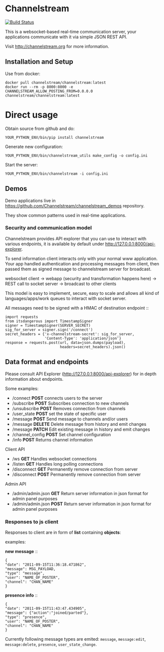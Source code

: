 # Channelstream

[![Build Status]](https://travis-ci.org/Channelstream/channelstream)

This is a websocket-based real-time communication server,
your applications communicate with it via simple JSON REST API.

Visit http://channelstream.org for more information.

## Installation and Setup

Use from docker:

    docker pull channelstream/channelstream:latest
    docker run --rm -p 8000:8000 -e CHANNELSTREAM_ALLOW_POSTING_FROM=0.0.0.0 channelstream/channelstream:latest

# Direct usage

Obtain source from github and do:

    YOUR_PYTHON_ENV/bin/pip install channelstream

Generate new configuration:

    YOUR_PYTHON_ENV/bin/channelstream_utils make_config -o config.ini

Start the server:

    YOUR_PYTHON_ENV/bin/channelstream -i config.ini


## Demos

Demo applications live in https://github.com/Channelstream/channelstream_demos repository.

They show common patterns used in real-time applications.

### Security and communication model

Channelstream provides API explorer that you can use to interact with various
endpoints, it is available by default under http://127.0.0.1:8000/api-explorer.

To send information client interacts only with your normal www application.
Your app handled authentication and processing messages from client, then passed
them as signed message to channelstream server for broadcast.

websocket client -> webapp (security and transformation happens here) -> REST call to socket server -> broadcast to other clients

This model is easy to implement, secure, easy to scale and allows all kind of
languages/apps/work queues to interact with socket server.

All messages need to be signed with a HMAC of destination endpoint ::

    import requests
    from itsdangerous import TimestampSigner
    signer = TimestampSigner(SERVER_SECRET)
    sig_for_server = signer.sign('/connect')
    secret_headers = {'x-channelstream-secret': sig_for_server,
                      'Content-Type': 'application/json'}
    response = requests.post(url, data=json.dumps(payload),
                             headers=secret_headers).json()

## Data format and endpoints

Please consult API Explorer (http://127.0.0.1:8000/api-explorer) for in depth information
about endpoints.

Some examples:

* /connect **POST** connects users to the server
* /subscribe **POST** Subscribes connection to new channels
* /unsubscribe **POST** Removes connection from channels
* /user_state **POST** set the state of specific user
* /message **POST** Send message to channels and/or users
* /message **DELETE** Delete message from history and emit changes
* /message **PATCH** Edit existing message in history and emit changes
* /channel_config **POST** Set channel configuration
* /info **POST** Returns channel information

Client API

* /ws **GET** Handles websocket connections
* /listen **GET** Handles long polling connections
* /disconnect **GET** Permanently remove connection from server
* /disconnect **POST** Permanently remove connection from server


Admin API

* /admin/admin.json **GET** Return server information in json format for admin panel purposes
* /admin/admin.json **POST** Return server information in json format for admin panel purposes

### Responses to js client

Responses to client are in form of **list** containing **objects**:

examples:

**new message** ::

    {
    "date": "2011-09-15T11:36:18.471862",
    "message": MSG_PAYLOAD,
    "type": "message",
    "user": "NAME_OF_POSTER",
    "channel": "CHAN_NAME"
    }

**presence info** ::

    {
    "date": "2011-09-15T11:43:47.434905",
    "message": {"action":"joined/parted"},
    "type": "presence",
    "user": "NAME_OF_POSTER",
    "channel": "CHAN_NAME"
    }

Currently following message types are emited: `message`, `message:edit`,
`message:delete`, `presence`, `user_state_change`.

[Build Status]: https://travis-ci.org/Channelstream/channelstream.svg?branch=master
